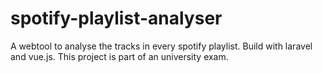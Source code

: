 # spotify-playlist-analyser
A webtool to analyse the tracks in every spotify playlist. Build with laravel and vue.js. This project is part of an university exam.
